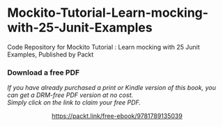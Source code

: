 # Mockito-Tutorial-Learn-mocking-with-25-Junit-Examples
Code Repository for Mockito Tutorial : Learn mocking with 25 Junit Examples, Published by Packt
### Download a free PDF

 <i>If you have already purchased a print or Kindle version of this book, you can get a DRM-free PDF version at no cost.<br>Simply click on the link to claim your free PDF.</i>
<p align="center"> <a href="https://packt.link/free-ebook/9781789135039">https://packt.link/free-ebook/9781789135039 </a> </p>